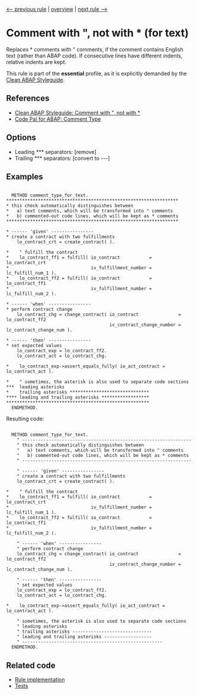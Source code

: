 [<-- previous rule](AbapDocLangRule.md) | [overview](../rules.md) | [next rule -->](EndOfCommentRule.md)

# Comment with ", not with \* \(for text\)

Replaces \* comments with " comments, if the comment contains English text \(rather than ABAP code\). If consecutive lines have different indents, relative indents are kept.

This rule is part of the **essential** profile, as it is explicitly demanded by the [Clean ABAP Styleguide](https://github.com/SAP/styleguides/blob/main/clean-abap/CleanABAP.md).

## References

* [Clean ABAP Styleguide: Comment with ", not with \*](https://github.com/SAP/styleguides/blob/main/clean-abap/CleanABAP.md#comment-with--not-with-)
* [Code Pal for ABAP: Comment Type](https://github.com/SAP/code-pal-for-abap/blob/master/docs/checks/comment-type.md)

## Options

* Leading \*\*\* separators: \[remove\]
* Trailing \*\*\* separators: \[convert to ---\]

## Examples


```ABAP

  METHOD comment_type_for_text.
*****************************************************************
* this check automatically distinguishes between 
*   a) text comments, which will be transformed into " comments
*   b) commented-out code lines, which will be kept as * comments
*****************************************************************

* ------ 'given' ----------------
* create a contract with two fulfillments 
    lo_contract_crt = create_contract( ).

*    " fulfill the contract
*    lo_contract_ff1 = fulfill( io_contract           = lo_contract_crt
*                               iv_fulfillment_number = lc_fulfill_num_1 ).
*    lo_contract_ff2 = fulfill( io_contract           = lo_contract_ff1
*                               iv_fulfillment_number = lc_fulfill_num_2 ).

* ------ 'when' ----------------
* perform contract change
    lo_contract_chg = change_contract( io_contract               = lo_contract_ff2
                                       iv_contract_change_number = lc_contract_change_num ).

* ------ 'then' ----------------
* set expected values 
    lo_contract_exp = lo_contract_ff2.
    lo_contract_act = lo_contract_chg.

*    lo_contract_exp->assert_equals_fully( io_act_contract = lo_contract_act ).

*    " sometimes, the asterisk is also used to separate code sections
***  leading asterisks
*    trailing asterisks ******************************
**** leading and trailing asterisks ******************
******************************************************
  ENDMETHOD.
```

Resulting code:

```ABAP

  METHOD comment_type_for_text.
    " ----------------------------------------------------------------
    " this check automatically distinguishes between 
    "   a) text comments, which will be transformed into " comments
    "   b) commented-out code lines, which will be kept as * comments
    " ----------------------------------------------------------------

    " ------ 'given' ----------------
    " create a contract with two fulfillments 
    lo_contract_crt = create_contract( ).

*    " fulfill the contract
*    lo_contract_ff1 = fulfill( io_contract           = lo_contract_crt
*                               iv_fulfillment_number = lc_fulfill_num_1 ).
*    lo_contract_ff2 = fulfill( io_contract           = lo_contract_ff1
*                               iv_fulfillment_number = lc_fulfill_num_2 ).

    " ------ 'when' ----------------
    " perform contract change
    lo_contract_chg = change_contract( io_contract               = lo_contract_ff2
                                       iv_contract_change_number = lc_contract_change_num ).

    " ------ 'then' ----------------
    " set expected values 
    lo_contract_exp = lo_contract_ff2.
    lo_contract_act = lo_contract_chg.

*    lo_contract_exp->assert_equals_fully( io_act_contract = lo_contract_act ).

    " sometimes, the asterisk is also used to separate code sections
    " leading asterisks
    " trailing asterisks ------------------------------
    " leading and trailing asterisks ------------------
    " -----------------------------------------------------
  ENDMETHOD.
```

## Related code

* [Rule implementation](../../com.sap.adt.abapcleaner/src/com/sap/adt/abapcleaner/rules/syntax/CommentTypeRule.java)
* [Tests](../../test/com.sap.adt.abapcleaner.test/src/com/sap/adt/abapcleaner/rules/syntax/CommentTypeTest.java)

